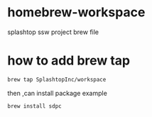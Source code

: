 # homebrew-workspace
splashtop ssw project brew file
# how to add brew tap
```bash
brew tap SplashtopInc/workspace
```
then ,can install package
example
```bash
brew install sdpc
```
